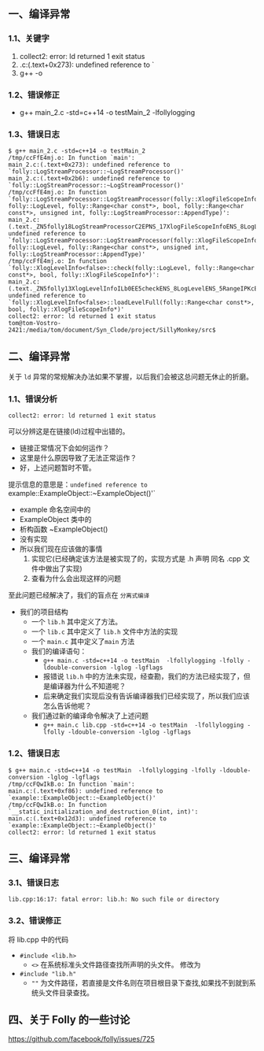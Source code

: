 ## 一、编译异常
### 1.1、关键字
1. collect2: error: ld returned 1 exit status
2. .c:(.text+0x273): undefined reference to `
3. g++ -o

### 1.2、错误修正
- g++ main_2.c -std=c++14 -o testMain_2  -lfollylogging

### 1.3、错误日志
```terminal
$ g++ main_2.c -std=c++14 -o testMain_2
/tmp/ccFfE4mj.o: In function `main':
main_2.c:(.text+0x273): undefined reference to `folly::LogStreamProcessor::~LogStreamProcessor()'
main_2.c:(.text+0x2b6): undefined reference to `folly::LogStreamProcessor::~LogStreamProcessor()'
/tmp/ccFfE4mj.o: In function `folly::LogStreamProcessor::LogStreamProcessor(folly::XlogFileScopeInfo*, folly::LogLevel, folly::Range<char const*>, bool, folly::Range<char const*>, unsigned int, folly::LogStreamProcessor::AppendType)':
main_2.c:(.text._ZN5folly18LogStreamProcessorC2EPNS_17XlogFileScopeInfoENS_8LogLevelENS_5RangeIPKcEEbS7_jNS0_10AppendTypeE[_ZN5folly18LogStreamProcessorC5EPNS_17XlogFileScopeInfoENS_8LogLevelENS_5RangeIPKcEEbS7_jNS0_10AppendTypeE]+0x51): undefined reference to `folly::LogStreamProcessor::LogStreamProcessor(folly::XlogFileScopeInfo*, folly::LogLevel, folly::Range<char const*>, unsigned int, folly::LogStreamProcessor::AppendType)'
/tmp/ccFfE4mj.o: In function `folly::XlogLevelInfo<false>::check(folly::LogLevel, folly::Range<char const*>, bool, folly::XlogFileScopeInfo*)':
main_2.c:(.text._ZN5folly13XlogLevelInfoILb0EE5checkENS_8LogLevelENS_5RangeIPKcEEbPNS_17XlogFileScopeInfoE[_ZN5folly13XlogLevelInfoILb0EE5checkENS_8LogLevelENS_5RangeIPKcEEbPNS_17XlogFileScopeInfoE]+0x67): undefined reference to `folly::XlogLevelInfo<false>::loadLevelFull(folly::Range<char const*>, bool, folly::XlogFileScopeInfo*)'
collect2: error: ld returned 1 exit status
tom@tom-Vostro-2421:/media/tom/document/Syn_Clode/project/SillyMonkey/src$
```

## 二、编译异常
关于 `ld` 异常的常规解决办法如果不掌握，以后我们会被这总问题无休止的折磨。
### 1.1、错误分析
`collect2: error: ld returned 1 exit status`

可以分辨这是在链接(ld)过程中出错的。
- 链接正常情况下会如何运作？
- 这里是什么原因导致了无法正常运作？
- 好，上述问题暂时不管。

提示信息的意思是：`undefined reference to `example::ExampleObject::~ExampleObject()'`
- example 命名空间中的
- ExampleObject 类中的
- 析构函数 ~ExampleObject()
- 没有实现
- 所以我们现在应该做的事情
  1. 实现它(已经确定该方法是被实现了的，实现方式是 .h 声明 同名 .cpp 文件中做出了实现)
  2. 查看为什么会出现这样的问题

至此问题已经解决了，我们的盲点在 `分离式编译`
- 我们的项目结构
  - 一个 `lib.h` 其中定义了方法。
  - 一个 `lib.c` 其中定义了 `lib.h` 文件中方法的实现
  - 一个 `main.c` 其中定义了`main` 方法
  - 我们的编译语句：
    - `g++ main.c -std=c++14 -o testMain  -lfollylogging -lfolly -ldouble-conversion -lglog -lgflags`
    - 报错说 `lib.h` 中的方法未实现，经查勘，我们的方法已经实现了，但是编译器为什么不知道呢？
    - 后来确定我们实现后没有告诉编译器我们已经实现了，所以我们应该怎么告诉他呢？
  - 我们通过新的编译命令解决了上述问题
    - `g++ main.c lib.cpp -std=c++14 -o testMain  -lfollylogging -lfolly -ldouble-conversion -lglog -lgflags`

### 1.2、错误日志
```terminal
$ g++ main.c -std=c++14 -o testMain  -lfollylogging -lfolly -ldouble-conversion -lglog -lgflags
/tmp/ccFQwIkB.o: In function `main':
main.c:(.text+0xf86): undefined reference to `example::ExampleObject::~ExampleObject()'
/tmp/ccFQwIkB.o: In function `__static_initialization_and_destruction_0(int, int)':
main.c:(.text+0x12d3): undefined reference to `example::ExampleObject::~ExampleObject()'
collect2: error: ld returned 1 exit status
```

## 三、编译异常
### 3.1、错误日志
```
lib.cpp:16:17: fatal error: lib.h: No such file or directory
```

### 3.2、错误修正
将 lib.cpp 中的代码
- `#include <lib.h>`
  - `<>` 在系统标准头文件路径查找所声明的头文件。
修改为
- `#include "lib.h"`
  - `""` 为文件路径，若直接是文件名则在项目根目录下查找,如果找不到就到系统头文件目录查找。


## 四、关于 Folly 的一些讨论
https://github.com/facebook/folly/issues/725
